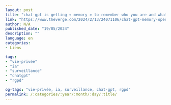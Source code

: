 ```yaml
---
layout: post
title: "chat-gpt is getting « memory » to remember who you are and what you like"
link: "https://www.theverge.com/2024/2/13/24071106/chat-gpt-memory-openai-ai-chatbot-history"
author: N/A
published_date: "19/05/2024"
description: ""
language: en
categories:
- Liens

tags:
- "vie-privée"
- "ia"
- "surveillance"
- "chatgpt"
- "rgpd"

og-tags: "vie-privée, ia, surveillance, chat-gpt, rgpd"
permalink: /:categories/:year/:month/:day/:title/
---
```

